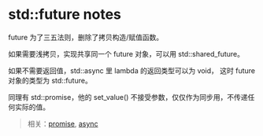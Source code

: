 # std::future notes

future 为了三五法则，删除了拷贝构造/赋值函数。

如果需要浅拷贝，实现共享同一个 future 对象，可以用 std::shared_future。

如果不需要返回值，std::async 里 lambda 的返回类型可以为 void， 这时 future 对象的类型为 std::future<void>。

同理有 std::promise<void>，他的 set_value() 不接受参数，仅仅作为同步用，不传递任何实际的值。

> 相关：[promise](../promise/README.md), [async](../async/README.md)
